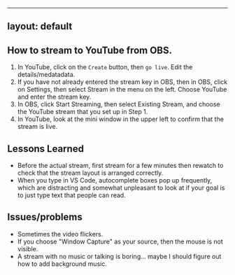 
--- 
layout: default
--- 

## How to stream to YouTube from OBS.  
1) In YouTube, click on the `Create` button, then `go live`. Edit the details/medatadata. 
2) If you have not already entered the stream key in OBS, then in OBS, click on Settings, then select Stream in the menu on the left. Choose YouTube and enter the stream key. 
3) In OBS, click Start Streaming, then select Existing Stream, and choose the YouTube stream that you set up in Step 1. 
4) In YouTube, look at the mini window in the upper left to confirm that the stream is live. 

## Lessons Learned 

* Before the actual stream, first stream for a few minutes then rewatch to check that the stream layout is arranged correctly. 
* When you type in VS Code, autocomplete boxes pop up frequently, which are distracting and somewhat unpleasant to look at if your goal is to just type text that people can read. 

## Issues/problems 

* Sometimes the video flickers. 
* If you choose "Window Capture" as your source, then the mouse is not visible. 
* A stream with no music or talking is boring... maybe I should figure out how to add background music. 
